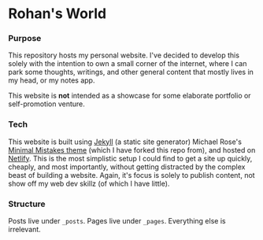 # Rohan's World

### Purpose
This repository hosts my personal website.
I've decided to develop this solely with the intention to own a small corner of the internet, where I can park some thoughts, writings, and other general content that mostly lives in my head, or my notes app.

This website is __not__ intended as a showcase for some elaborate portfolio or self-promotion venture.

### Tech
This website is built using [Jekyll](https://jekyllrb.com) (a static site generator) Michael Rose's [Minimal Mistakes theme](https://mmistakes.github.io/minimal-mistakes/) (which I have forked this repo from), and hosted on [Netlify](https://www.netlify.com/). This is the most simplistic setup I could find to get a site up quickly, cheaply, and most importantly, without getting distracted by the complex beast of building a website. Again, it's focus is solely to publish content, not show off my web dev skillz (of which I have little).

### Structure
Posts live under `_posts`.
Pages live under `_pages`.
Everything else is irrelevant.
